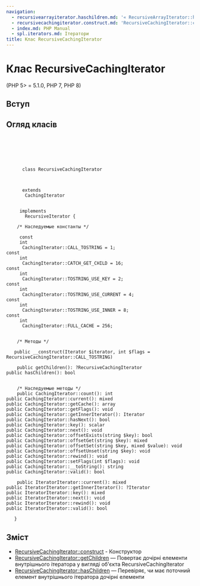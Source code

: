 ```yaml
---
navigation:
  - recursivearrayiterator.haschildren.md: '« RecursiveArrayIterator::hasChildren'
  - recursivecachingiterator.construct.md: 'RecursiveCachingIterator::construct »'
  - index.md: PHP Manual
  - spl.iterators.md: Ітератори
title: Клас RecursiveCachingIterator
---
```

# Клас RecursiveCachingIterator

(PHP 5> = 5.1.0, PHP 7, PHP 8)

## Вступ

## Огляд класів

```classsynopsis

     
    

    
     
      class RecursiveCachingIterator
     

     
      extends
       CachingIterator
     

     implements 
       RecursiveIterator {

    /* Наследуемые константы */
    
     const
     int
      CachingIterator::CALL_TOSTRING = 1;
const
     int
      CachingIterator::CATCH_GET_CHILD = 16;
const
     int
      CachingIterator::TOSTRING_USE_KEY = 2;
const
     int
      CachingIterator::TOSTRING_USE_CURRENT = 4;
const
     int
      CachingIterator::TOSTRING_USE_INNER = 8;
const
     int
      CachingIterator::FULL_CACHE = 256;


    /* Методы */
    
   public __construct(Iterator $iterator, int $flags = RecursiveCachingIterator::CALL_TOSTRING)

    public getChildren(): ?RecursiveCachingIterator
public hasChildren(): bool


    /* Наследуемые методы */
    public CachingIterator::count(): int
public CachingIterator::current(): mixed
public CachingIterator::getCache(): array
public CachingIterator::getFlags(): void
public CachingIterator::getInnerIterator(): Iterator
public CachingIterator::hasNext(): bool
public CachingIterator::key(): scalar
public CachingIterator::next(): void
public CachingIterator::offsetExists(string $key): bool
public CachingIterator::offsetGet(string $key): mixed
public CachingIterator::offsetSet(string $key, mixed $value): void
public CachingIterator::offsetUnset(string $key): void
public CachingIterator::rewind(): void
public CachingIterator::setFlags(int $flags): void
public CachingIterator::__toString(): string
public CachingIterator::valid(): bool

    public IteratorIterator::current(): mixed
public IteratorIterator::getInnerIterator(): ?Iterator
public IteratorIterator::key(): mixed
public IteratorIterator::next(): void
public IteratorIterator::rewind(): void
public IteratorIterator::valid(): bool

   }
```

## Зміст

-   [RecursiveCachingIterator::construct](recursivecachingiterator.construct.md) - Конструктор
-   [RecursiveCachingIterator::getChildren](recursivecachingiterator.getchildren.md) — Повертає дочірні елементи внутрішнього ітератора у вигляді об'єкта RecursiveCachingIterator
-   [RecursiveCachingIterator::hasChildren](recursivecachingiterator.haschildren.md) — Перевіряє, чи має поточний елемент внутрішнього ітератора дочірні елементи
